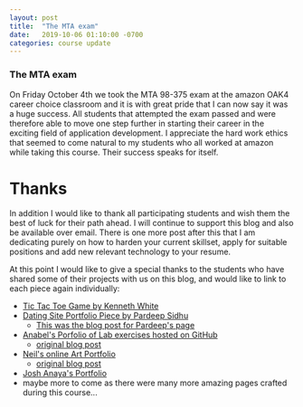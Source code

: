 ```yaml
---
layout: post
title:  "The MTA exam"
date:   2019-10-06 01:10:00 -0700
categories: course update
---
```


### The MTA exam

On Friday October 4th we took the MTA 98-375 exam at the amazon OAK4 career choice classroom and it is with great pride that I can now say it was a huge success. All students that attempted the exam passed and were therefore able to move one step further in starting their career in the exciting field of application development. I appreciate the hard work ethics that seemed to come natural to my students who all worked at amazon while taking this course. Their success speaks for itself.

# Thanks

In addition I would like to thank all participating students and wish them the best of luck for their path ahead. I will continue to support this blog and also be available over email. There is one more post after this that I am dedicating purely on how to harden your current skillset, apply for suitable positions and add new relevant technology to your resume.

 At this point I would like to give a special thanks to the students who have shared some of their projects with us on this blog, and would like to link to each piece again individually:

* [Tic Tac Toe Game by Kenneth White](/frontend-dev/2019/09/13/A-functional-tic-tac-toe-game.html)
* [Dating Site Portfolio Piece by Pardeep Sidhu](http://107.208.190.78/)
  * [This was the blog post for Pardeep's page](/frontend-dev/course/update/2019/07/27/pardeeps-JS.html)
* [Anabel's Porfolio of Lab exercises hosted on GitHub](https://anabelstars.github.io/webdev/)
  * [original blog post](/frontend-dev/course/update/2019/07/27/anabels-portfolio.html)
* [Neil's online Art Portfolio](http://www.artofneil.com/)
  * [original blog post](/frontend-dev/course/update/2019/07/29/neils-art-portfolio.html)
* [Josh Anaya's Portfolio](https://josh209.netlify.com/)
* maybe more to come as there were many more amazing pages crafted during this course...
